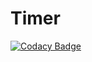 # Timer
[![Codacy Badge](https://api.codacy.com/project/badge/Grade/79de5f399ce145ff94928f9f21327eab)](https://app.codacy.com/manual/ByMetehan/Timer?utm_source=github.com&utm_medium=referral&utm_content=ByMetehan/Timer&utm_campaign=Badge_Grade_Dashboard)
